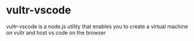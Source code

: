 # vultr-vscode
vultr-vscode is a node.js utility that enables you to create a virtual machine on vultr and host vs code on the browser
